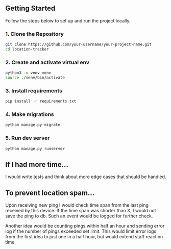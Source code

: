 ## Getting Started

Follow the steps below to set up and run the project locally.

### 1. Clone the Repository

```bash
git clone https://github.com/your-username/your-project-name.git
cd location-tracker
```

### 2. Create and activate virtual env

```bash
python3 -m venv venv
source ./venv/bin/activate
```

### 3. Install requirements

```bash
pip install -r requirements.txt
```

### 4. Make migrations

```bash
python manage.py migrate
```

### 5. Run dev server

```bash
python manage.py runserver
```


## If I had more time...

I would write tests and think about more edge cases that should be handled.  

## To prevent location spam...

Upon receiving new ping I would check time span from the last ping received by this device. If the time span was shorter
than X, I would not save the ping to db. Such an event would be logged for further check.

Another idea would be counting pings within half an hour and sending error log if the number of pings exceeded set limit. 
This would limit error logs from the first idea to just one in a half hour, but would extend staff reaction time.


